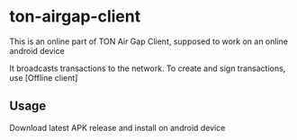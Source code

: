 # ton-airgap-client

This is an online part of TON Air Gap Client, supposed to work on an online android device

It broadcasts transactions to the network. To create and sign transactions, use [Offline client]

## Usage

Download latest APK release and install on android device
